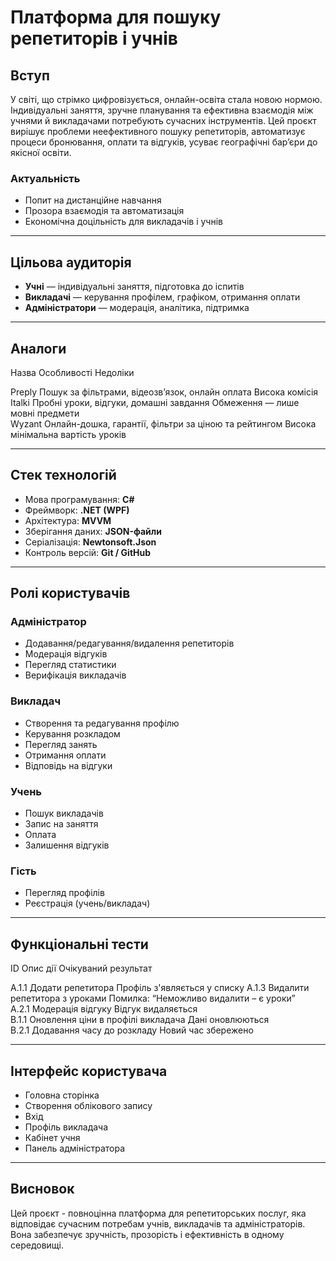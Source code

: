 #  Платформа для пошуку репетиторів і учнів

##  Вступ

У світі, що стрімко цифровізується, онлайн-освіта стала новою нормою. Індивідуальні заняття, зручне планування та ефективна взаємодія між учнями й викладачами потребують сучасних інструментів. Цей проєкт вирішує проблеми неефективного пошуку репетиторів, автоматизує процеси бронювання, оплати та відгуків, усуває географічні бар’єри до якісної освіти.

###  Актуальність

-  Попит на дистанційне навчання
-  Прозора взаємодія та автоматизація
-  Економічна доцільність для викладачів і учнів

---

##  Цільова аудиторія

- **Учні** — індивідуальні заняття, підготовка до іспитів
- **Викладачі** — керування профілем, графіком, отримання оплати
- **Адміністратори** — модерація, аналітика, підтримка

---

##  Аналоги

 Назва     Особливості                                                                  Недоліки                             

 Preply     Пошук за фільтрами, відеозв’язок, онлайн оплата                              Висока комісія                      
 Italki     Пробні уроки, відгуки, домашні завдання                                    Обмеження — лише мовні предмети     
 Wyzant     Онлайн-дошка, гарантії, фільтри за ціною та рейтингом                     Висока мінімальна вартість уроків   

---

##  Стек технологій

-  Мова програмування: **C#**
-  Фреймворк: **.NET (WPF)**
-  Архітектура: **MVVM**
-  Зберігання даних: **JSON-файли**
-  Серіалізація: **Newtonsoft.Json**
-  Контроль версій: **Git / GitHub**

---

##  Ролі користувачів

###  Адміністратор
- Додавання/редагування/видалення репетиторів
- Модерація відгуків
- Перегляд статистики
- Верифікація викладачів

###  Викладач
- Створення та редагування профілю
- Керування розкладом
- Перегляд занять
- Отримання оплати
- Відповідь на відгуки

###  Учень
- Пошук викладачів
- Запис на заняття
- Оплата
- Залишення відгуків

###  Гість
- Перегляд профілів
- Реєстрація (учень/викладач)

---

##  Функціональні тести

 ID      Опис дії                                       Очікуваний результат                         

 A.1.1   Додати репетитора                              Профіль з'являється у списку
 A.1.3   Видалити репетитора з уроками                  Помилка: “Неможливо видалити – є уроки”     
 A.2.1   Модерація відгуку                              Відгук видаляється                           
 В.1.1   Оновлення ціни в профілі викладача             Дані оновлюються                             
 В.2.1   Додавання часу до розкладу                     Новий час збережено                          

---

##  Інтерфейс користувача

-  Головна сторінка
-  Створення облікового запису
-  Вхід
-  Профіль викладача
-  Кабінет учня
-  Панель адміністратора

---

## Висновок

Цей проєкт - повноцінна платформа для репетиторських послуг, яка відповідає сучасним потребам учнів, викладачів та адміністраторів. Вона забезпечує зручність, прозорість і ефективність в одному середовищі.
